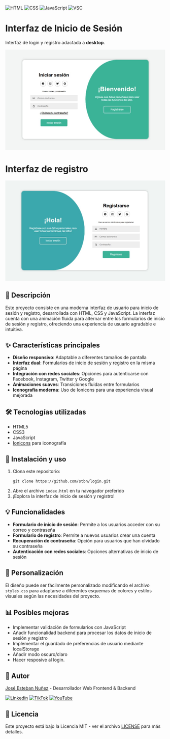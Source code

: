 
![HTML](https://img.shields.io/badge/HTML5-E34F26?style=for-the-badge&logo=html5&logoColor=white) ![CSS](https://img.shields.io/badge/CSS3-1572B6?style=for-the-badge&logo=css3&logoColor=white) ![JavaScript](https://img.shields.io/badge/JavaScript-F7DF1E?style=for-the-badge&logo=javascript&logoColor=black) ![VSC](https://img.shields.io/badge/Visual_Studio_Code-0078D4?style=for-the-badge&logo=visual%20studio%20code&logoColor=white)
 
# Interfaz de Inicio de Sesión

Interfaz de login y registro adactada a **desktop**.

![Vista previa del inicio de sesión](/preview/login.jpg)

# Interfaz de registro
![Vista previa del registro](/preview/registro.jpg)

## 📝 Descripción

Este proyecto consiste en una moderna interfaz de usuario para inicio de sesión y registro, desarrollada con HTML, CSS y JavaScript. La interfaz cuenta con una animación fluida para alternar entre los formularios de inicio de sesión y registro, ofreciendo una experiencia de usuario agradable e intuitiva.

## ✨ Características principales

- **Diseño responsivo**: Adaptable a diferentes tamaños de pantalla
- **Interfaz dual**: Formularios de inicio de sesión y registro en la misma página
- **Integración con redes sociales**: Opciones para autenticarse con Facebook, Instagram, Twitter y Google
- **Animaciones suaves**: Transiciones fluidas entre formularios
- **Iconografía moderna**: Uso de Ionicons para una experiencia visual mejorada

## 🛠️ Tecnologías utilizadas

- HTML5
- CSS3
- JavaScript
- [Ionicons](https://ionic.io/ionicons) para iconografía

## 🚀 Instalación y uso

1. Clona este repositorio:
   ```
   git clone https://github.com/stbn/login.git
   ```
2. Abre el archivo `index.html` en tu navegador preferido
3. ¡Explora la interfaz de inicio de sesión y registro!

## 💡 Funcionalidades

- **Formulario de inicio de sesión**: Permite a los usuarios acceder con su correo y contraseña
- **Formulario de registro**: Permite a nuevos usuarios crear una cuenta
- **Recuperación de contraseña**: Opción para usuarios que han olvidado su contraseña
- **Autenticación con redes sociales**: Opciones alternativas de inicio de sesión

## 🎨 Personalización

El diseño puede ser fácilmente personalizado modificando el archivo `styles.css` para adaptarse a diferentes esquemas de colores y estilos visuales según las necesidades del proyecto.

## 📊 Posibles mejoras

- Implementar validación de formularios con JavaScript
- Añadir funcionalidad backend para procesar los datos de inicio de sesión y registro
- Implementar el guardado de preferencias de usuario mediante localStorage
- Añadir modo oscuro/claro
- Hacer resposive al login.

## 👤 Autor

[José Esteban Nuñez](https://github.com/stbn27) - Desarrollador Web Frontend & Backend

[![Linkedin](https://img.shields.io/badge/LinkedIn-0077B5?style=for-the-badge&logo=linkedin&logoColor=white)](www.linkedin.com/in/estebanjose27) [![TikTok](https://img.shields.io/badge/TikTok-000000?style=for-the-badge&logo=tiktok&logoColor=white)](http://tiktok.com/@stbn27) [![YouTube](https://img.shields.io/badge/YouTube-FF0000?style=for-the-badge&logo=youtube&logoColor=white)](https://www.youtube.com/@stbn27)

## 📄 Licencia

Este proyecto está bajo la Licencia MIT - ver el archivo [LICENSE](LICENSE) para más detalles.
